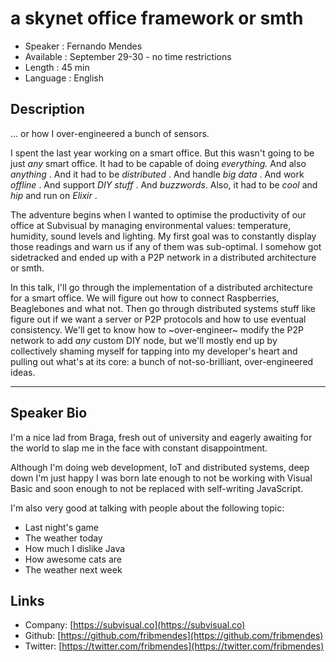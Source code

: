 a skynet office framework or smth
===============================

* Speaker   : Fernando Mendes
* Available : September 29-30 - no time restrictions
* Length    : 45 min
* Language  : English

Description
-----------

... or how I over-engineered a bunch of sensors.

I spent the last year working on a smart office. But this wasn't going to be
just _any_ smart office. It had to be capable of doing _everything._ And also
_anything_ . And it had to be _distributed_ . And handle _big data_ . And work
_offline_ . And support _DIY stuff_ . And _buzzwords_. Also, it had to be _cool_
and _hip_ and run on _Elixir_ .

The adventure begins when I wanted to optimise the productivity of our office at
Subvisual by managing environmental values: temperature, humidity, sound levels
and lighting. My first goal was to constantly display those readings and warn us
if any of them was sub-optimal. I somehow got sidetracked and ended up with a
P2P network in a distributed architecture or smth.

In this talk, I'll go through the implementation of a distributed architecture
for a smart office. We will figure out how to connect Raspberries, Beaglebones
and what not. Then go through distributed systems stuff like figure out if we
want a server or P2P protocols and how to use eventual consistency.  We'll get
to know how to ~over-engineer~ modify the P2P network to add *any* custom DIY
node, but we'll mostly end up by collectively shaming myself for tapping into my
developer's heart and pulling out what's at its core: a bunch of
not-so-brilliant, over-engineered ideas.

---------------

Speaker Bio
-----------

I'm a nice lad from Braga, fresh out of university and eagerly awaiting for the world to slap me in the face with constant disappointment.

Although I'm doing web development, IoT and distributed systems, deep down I'm just happy I was born late enough to not be working with Visual Basic and soon enough to not be replaced with self-writing JavaScript.

I'm also very good at talking with people about the following topic:

- Last night's game
- The weather today
- How much I dislike Java
- How awesome cats are
- The weather next week

Links
-----

* Company: [https://subvisual.co](https://subvisual.co)
* Github: [https://github.com/fribmendes](https://github.com/fribmendes)
* Twitter: [https://twitter.com/fribmendes](https://twitter.com/fribmendes)
